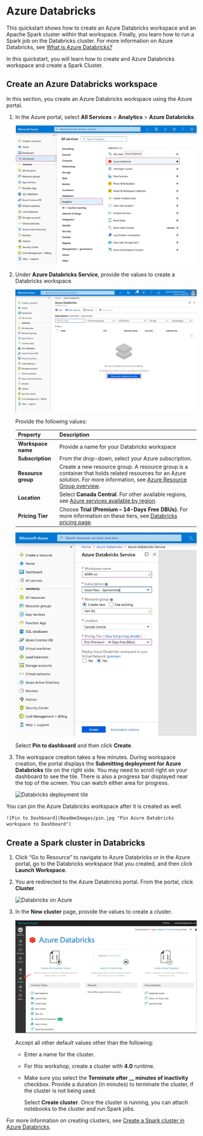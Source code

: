 # Azure Databricks 
This quickstart shows how to create an Azure Databricks workspace and an Apache Spark cluster within that workspace. Finally, you learn how to run a Spark job on the Databricks cluster. For more information on Azure Databricks, see [What is Azure Databricks?](https://github.com/MicrosoftDocs/azure-docs/blob/master/articles/azure-databricks/what-is-azure-databricks.md)

In this quickstart, you will learn how to create and Azure Databricks workspace and create a Spark Cluster.

## Create an Azure Databricks workspace

In this section, you create an Azure Databricks workspace using the Azure portal.

1. In the Azure portal, select **All Services** > **Analytics** > **Azure Databricks**.

    ![Databricks on Azure portal](ReadmeImages/AzureDBR.jpg "Databricks on Azure portal")

2. Under **Azure Databricks Service**, provide the values to create a Databricks workspace.

    ![Create an Azure Databricks workspace](ReadmeImages/CreateADBR.jpg "Create an Azure Databricks workspace")

    Provide the following values:
    
    |Property  |Description  |
    |---------|---------|
    |**Workspace name**     | Provide a name for your Databricks workspace        |
    |**Subscription**     | From the drop-down, select your Azure subscription.        |
    |**Resource group**     | Create a new resource group. A resource group is a container that holds related resources for an Azure solution. For more information, see [Azure Resource Group overview](https://github.com/MicrosoftDocs/azure-docs/blob/master/articles/azure-resource-manager/resource-group-overview.md). |
    |**Location**     | Select **Canada Central**. For other available regions, see [Azure services available by region](https://azure.microsoft.com/regions/services/).        |
    |**Pricing Tier**     |  Choose **Trial (Premium – 14-Days Free DBUs)**. For more information on these tiers, see [Databricks pricing page](https://azure.microsoft.com/pricing/details/databricks/).       |

    ![Create an Azure Databricks workspace](ReadmeImages/CreateADBR2.jpg "Create an Azure Databricks workspace")

    Select **Pin to dashboard** and then click **Create**.

4. The workspace creation takes a few minutes. During workspace creation, the portal displays the **Submitting deployment for Azure Databricks** tile on the right side. You may need to scroll right on your dashboard to see the tile. There is also a progress bar displayed near the top of the screen. You can watch either area for progress. 

    ![Databricks deployment tile](https://github.com/MicrosoftDocs/azure-docs/blob/master/articles/azure-databricks/media/quickstart-create-databricks-workspace-portal/databricks-deployment-tile.png "Databricks deployment tile")

You can pin the Azure Databricks workspace after it is created as well.

    ![Pin to Dashboard](ReadmeImages/pin.jpg "Pin Azure Databricks workspace to Dashboard")

## Create a Spark cluster in Databricks

1. Click “Go to Resource” to navigate to Azure Databricks or in the Azure portal, go to the Databricks workspace that you created, and then click **Launch Workspace**.

2. You are redirected to the Azure Databricks portal. From the portal, click **Cluster**.

    ![Databricks on Azure](cluster.jpg "Databricks on Azure")

3. In the **New cluster** page, provide the values to create a cluster.

    ![Create Databricks Spark cluster on Azure](ReadmeImages/Cluster.jpg "Create Databricks Spark cluster on Azure")

    Accept all other default values other than the following:

   * Enter a name for the cluster.
   * For this workshop, create a cluster with **4.0** runtime.
   * Make sure you select the **Terminate after \_\_ minutes of inactivity** checkbox. Provide a duration (in minutes) to terminate the cluster, if the cluster is not being used.
    
     Select **Create cluster**. Once the cluster is running, you can attach notebooks to the cluster and run Spark jobs.

For more information on creating clusters, see [Create a Spark cluster in Azure Databricks](https://docs.azuredatabricks.net/user-guide/clusters/create.html).
